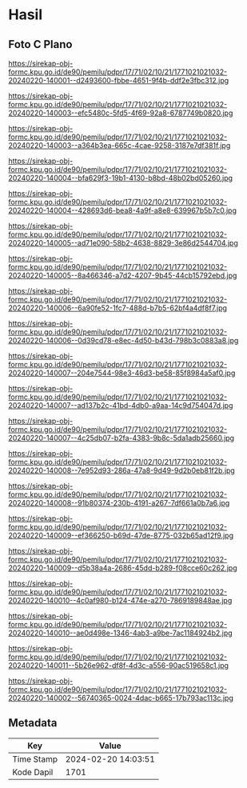 # Hasil

## Foto C Plano

https://sirekap-obj-formc.kpu.go.id/de90/pemilu/pdpr/17/71/02/10/21/1771021021032-20240220-140001--d2493600-fbbe-4651-9f4b-ddf2e3fbc312.jpg

https://sirekap-obj-formc.kpu.go.id/de90/pemilu/pdpr/17/71/02/10/21/1771021021032-20240220-140003--efc5480c-5fd5-4f69-92a8-6787749b0820.jpg

https://sirekap-obj-formc.kpu.go.id/de90/pemilu/pdpr/17/71/02/10/21/1771021021032-20240220-140003--a364b3ea-665c-4cae-9258-3187e7df381f.jpg

https://sirekap-obj-formc.kpu.go.id/de90/pemilu/pdpr/17/71/02/10/21/1771021021032-20240220-140004--bfa629f3-19b1-4130-b8bd-48b02bd05260.jpg

https://sirekap-obj-formc.kpu.go.id/de90/pemilu/pdpr/17/71/02/10/21/1771021021032-20240220-140004--428693d6-bea8-4a9f-a8e8-639967b5b7c0.jpg

https://sirekap-obj-formc.kpu.go.id/de90/pemilu/pdpr/17/71/02/10/21/1771021021032-20240220-140005--ad71e090-58b2-4638-8829-3e86d2544704.jpg

https://sirekap-obj-formc.kpu.go.id/de90/pemilu/pdpr/17/71/02/10/21/1771021021032-20240220-140005--8a466346-a7d2-4207-9b45-44cb15792ebd.jpg

https://sirekap-obj-formc.kpu.go.id/de90/pemilu/pdpr/17/71/02/10/21/1771021021032-20240220-140006--6a90fe52-1fc7-488d-b7b5-62bf4a4df8f7.jpg

https://sirekap-obj-formc.kpu.go.id/de90/pemilu/pdpr/17/71/02/10/21/1771021021032-20240220-140006--0d39cd78-e8ec-4d50-b43d-798b3c0883a8.jpg

https://sirekap-obj-formc.kpu.go.id/de90/pemilu/pdpr/17/71/02/10/21/1771021021032-20240220-140007--204e7544-98e3-46d3-be58-85f8984a5af0.jpg

https://sirekap-obj-formc.kpu.go.id/de90/pemilu/pdpr/17/71/02/10/21/1771021021032-20240220-140007--ad137b2c-41bd-4db0-a9aa-14c9d754047d.jpg

https://sirekap-obj-formc.kpu.go.id/de90/pemilu/pdpr/17/71/02/10/21/1771021021032-20240220-140007--4c25db07-b2fa-4383-9b8c-5da1adb25660.jpg

https://sirekap-obj-formc.kpu.go.id/de90/pemilu/pdpr/17/71/02/10/21/1771021021032-20240220-140008--7e952d93-286a-47a8-9d49-9d2b0eb81f2b.jpg

https://sirekap-obj-formc.kpu.go.id/de90/pemilu/pdpr/17/71/02/10/21/1771021021032-20240220-140008--91b80374-230b-4191-a267-7df661a0b7a6.jpg

https://sirekap-obj-formc.kpu.go.id/de90/pemilu/pdpr/17/71/02/10/21/1771021021032-20240220-140009--ef366250-b69d-47de-8775-032b65ad12f9.jpg

https://sirekap-obj-formc.kpu.go.id/de90/pemilu/pdpr/17/71/02/10/21/1771021021032-20240220-140009--d5b38a4a-2686-45dd-b289-f08cce60c262.jpg

https://sirekap-obj-formc.kpu.go.id/de90/pemilu/pdpr/17/71/02/10/21/1771021021032-20240220-140010--4c0af980-b124-474e-a270-7869189848ae.jpg

https://sirekap-obj-formc.kpu.go.id/de90/pemilu/pdpr/17/71/02/10/21/1771021021032-20240220-140010--ae0d498e-1346-4ab3-a9be-7ac1184924b2.jpg

https://sirekap-obj-formc.kpu.go.id/de90/pemilu/pdpr/17/71/02/10/21/1771021021032-20240220-140011--5b26e962-df8f-4d3c-a556-90ac519658c1.jpg

https://sirekap-obj-formc.kpu.go.id/de90/pemilu/pdpr/17/71/02/10/21/1771021021032-20240220-140002--56740365-0024-4dac-b665-17b793ac113c.jpg


## Metadata

| Key        | Value               |
| ---------- | ------------------- |
| Time Stamp | 2024-02-20 14:03:51 |
| Kode Dapil | 1701                |



